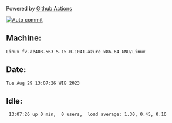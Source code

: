 Powered by [Github Actions](https://github.com/features/actions)

[![Auto commit](https://github.com/hiage/workstation/workflows/Auto%20commit/badge.svg)](https://github.com/hiage/workstation/actions?query=workflow%3A%22Auto+commit%22)

## Machine:
```
Linux fv-az408-563 5.15.0-1041-azure x86_64 GNU/Linux
```
## Date:
```
Tue Aug 29 13:07:26 WIB 2023
```
## Idle:
```
 13:07:26 up 0 min,  0 users,  load average: 1.30, 0.45, 0.16
```
